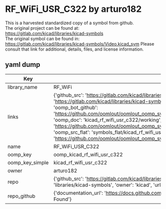 # RF_WiFi_USR_C322 by arturo182  
This is a harvested standardized copy of a symbol from github.  
The original project can be found at:  
https://gitlab.com/kicad/libraries/kicad-symbols  
The original symbol can be found in:
https://gitlab.com/kicad/libraries/kicad-symbols/Video.kicad_sym
Please consult that link for additional, details, files, and license information.  
## yaml dump  
| Key | Value |  
| --- | --- |  
| library_name | RF_WiFi |  
| links | {'github_src': 'https://gitlab.com/kicad/libraries/kicad-symbols/Video.kicad_sym', 'github_src_repo': 'https://gitlab.com/kicad/libraries/kicad-symbols', 'oomp_bot': 'kicad_rf_wifi_usr_c322/working', 'oomp_bot_github': 'https://github.com/oomlout/oomlout_oomp_symbol_bot/tree/main/kicad_rf_wifi_usr_c322/working', 'oomp_doc': 'kicad_rf_wifi_usr_c322/working', 'oomp_doc_github': 'https://github.com/oomlout/oomlout_oomp_symbol_doc/tree/main/kicad_rf_wifi_usr_c322/working', 'oomp_src_flat': 'symbols_flat/kicad_rf_wifi_usr_c322/working', 'oomp_src_flat_github': 'https://github.com/oomlout/oomlout_oomp_symbol_src/tree/main/kicad_rf_wifi_usr_c322/working'} |  
| name | RF_WiFi_USR_C322 |  
| oomp_key | oomp_kicad_rf_wifi_usr_c322 |  
| oomp_key_simple | kicad_rf_wifi_usr_c322 |  
| owner | arturo182 |  
| repo | {'github_src': 'https://gitlab.com/kicad/libraries/kicad-symbols/Video.kicad_sym', 'name': 'libraries/kicad-symbols', 'owner': 'kicad', 'url': 'https://gitlab.com/kicad/libraries/kicad-symbols'} |  
| repo_github | {'documentation_url': 'https://docs.github.com/rest/repos/repos#get-a-repository', 'message': 'Not Found'} |  

